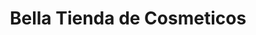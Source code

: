 ---
title: "Bella Tienda de Cosmeticos"
url: /manizales/bella-tienda-de-cosmeticos/
shop: cosméticos
---